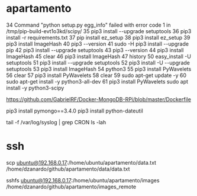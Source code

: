 # apartamento

   34  Command "python setup.py egg_info" failed with error code 1 in /tmp/pip-build-evt1o3kd/scipy/
   35  pip3 install --upgrade setuptools
   36  pip3 install -r requirements.txt
   37  pip install ez_setup
   38  pip3 install ez_setup
   39  pip3 install ImageHash
   40  pip3 --version
   41  sudo -H pip3 install --upgrade pip
   42  pip3 install --upgrade setuptools
   43  pip3 --version
   44  pip3 install ImageHash
   45  clear
   46  pip3 install ImageHash
   47  history
   50  easy_install -U setuptools
   51  pip3 install --upgrade setuptools
   52  pip3 install -U --upgrade setuptools
   53  pip3 install ImageHash
   54  python3
   55  pip3 install PyWavelets
   56  clear
   57  pip3 install PyWavelets
   58  clear
   59  sudo apt-get update -y
   60  sudo apt-get install -y python3-all-dev
   61  pip3 install PyWavelets
sudo apt install -y python3-scipy

https://github.com/GabrielRF/Docker-MongoDB-RPi/blob/master/Dockerfile

pip3 install pymongo==3.4.0
pip3 install python-dateutil

tail -f /var/log/syslog | grep CRON
ls -lah

# ssh

scp ubuntu@192.168.0.17:/home/ubuntu/apartamento/data.txt /home/dzanardo/github/apartamento/data/data.txt


sshfs ubuntu@192.168.0.17:/home/ubuntu/apartamento/images /home/dzanardo/github/apartamento/images_remote
